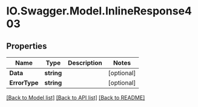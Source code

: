 # IO.Swagger.Model.InlineResponse403
## Properties

Name | Type | Description | Notes
------------ | ------------- | ------------- | -------------
**Data** | **string** |  | [optional] 
**ErrorType** | **string** |  | [optional] 

[[Back to Model list]](../README.md#documentation-for-models) [[Back to API list]](../README.md#documentation-for-api-endpoints) [[Back to README]](../README.md)

